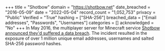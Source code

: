 +++
title = "Shotbow"
domain = "https://shotbow.net"
date_breached = "2016-05-09"
date = "2022-05-04"
record_count = "1,052,753"
privacy = "Public"
Verified = "True"
hashing = ["SHA-256"]
breached_data = ["Email addresses", "Passwords", "Usernames"]
categories = []
acknowledged = "No"
+++
In May 2016, the multiplayer server for Minecraft service <a href="https://shotbow.net/forum/threads/security-data-breach-and-information-leak.346321/" target="_blank" rel="noopener">Shotbow announced they'd suffered a data breach</a>. The incident resulted in the exposure of over 1 million unique email addresses, usernames and salted SHA-256 password hashes.
